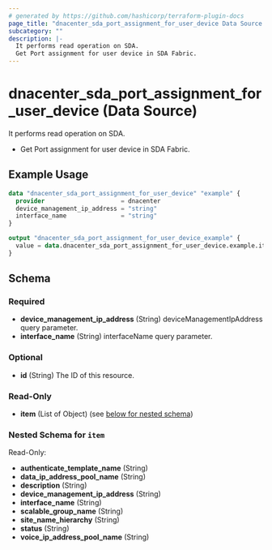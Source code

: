 ```yaml
---
# generated by https://github.com/hashicorp/terraform-plugin-docs
page_title: "dnacenter_sda_port_assignment_for_user_device Data Source - terraform-provider-dnacenter"
subcategory: ""
description: |-
  It performs read operation on SDA.
  Get Port assignment for user device in SDA Fabric.
---
```


# dnacenter_sda_port_assignment_for_user_device (Data Source)

It performs read operation on SDA.

- Get Port assignment for user device in SDA Fabric.

## Example Usage

```terraform
data "dnacenter_sda_port_assignment_for_user_device" "example" {
  provider                     = dnacenter
  device_management_ip_address = "string"
  interface_name               = "string"
}

output "dnacenter_sda_port_assignment_for_user_device_example" {
  value = data.dnacenter_sda_port_assignment_for_user_device.example.item
}
```

<!-- schema generated by tfplugindocs -->
## Schema

### Required

- **device_management_ip_address** (String) deviceManagementIpAddress query parameter.
- **interface_name** (String) interfaceName query parameter.

### Optional

- **id** (String) The ID of this resource.

### Read-Only

- **item** (List of Object) (see [below for nested schema](#nestedatt--item))

<a id="nestedatt--item"></a>
### Nested Schema for `item`

Read-Only:

- **authenticate_template_name** (String)
- **data_ip_address_pool_name** (String)
- **description** (String)
- **device_management_ip_address** (String)
- **interface_name** (String)
- **scalable_group_name** (String)
- **site_name_hierarchy** (String)
- **status** (String)
- **voice_ip_address_pool_name** (String)


